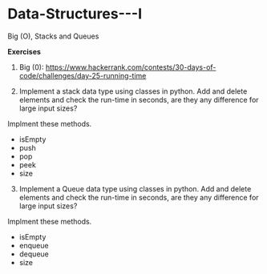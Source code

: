 # Data-Structures---I
Big (O), Stacks and Queues



**Exercises** 

1) Big (0): https://www.hackerrank.com/contests/30-days-of-code/challenges/day-25-running-time

2) Implement a stack data type using classes in python. Add and delete elements and check the run-time in seconds, are they any difference for large input sizes?

Implment these methods.

- isEmpty
- push
- pop
- peek
- size


3) Implement a Queue data type using classes in python. Add and delete elements and check the run-time in seconds, are they any difference for large input sizes?

Implment these methods.

- isEmpty
- enqueue
- dequeue
- size


